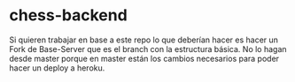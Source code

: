 chess-backend
=============
Si quieren trabajar en base a este repo lo que deberían hacer es hacer un Fork de Base-Server que es el branch con la estructura básica.
No lo hagan desde master porque en master están los cambios necesarios para poder hacer un deploy a heroku.
